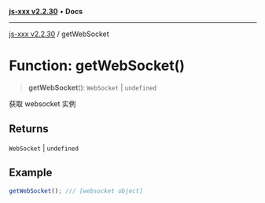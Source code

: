 [**js-xxx v2.2.30**](../README.md) • **Docs**

***

[js-xxx v2.2.30](../README.md) / getWebSocket

# Function: getWebSocket()

> **getWebSocket**(): `WebSocket` \| `undefined`

获取 websocket 实例

## Returns

`WebSocket` \| `undefined`

## Example

```ts
getWebSocket(); /// [websocket object]
```
